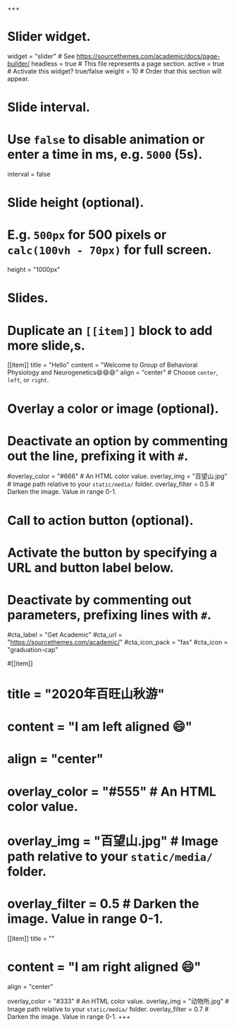 +++
# Slider widget.
widget = "slider"  # See https://sourcethemes.com/academic/docs/page-builder/
headless = true  # This file represents a page section.
active = true  # Activate this widget? true/false
weight = 10  # Order that this section will appear.

# Slide interval.
# Use `false` to disable animation or enter a time in ms, e.g. `5000` (5s).
interval = false

# Slide height (optional).
# E.g. `500px` for 500 pixels or `calc(100vh - 70px)` for full screen.
height = "1000px"

# Slides.
# Duplicate an `[[item]]` block to add more slide,s.
[[item]]
  title = "Hello"
  content = "Welcome to Group of Behavioral Physiology and Neurogenetics:smile::smile::smile:"
  align = "center"  # Choose `center`, `left`, or `right`.

  # Overlay a color or image (optional).
  #   Deactivate an option by commenting out the line, prefixing it with `#`.
  #overlay_color = "#666"  # An HTML color value.
  overlay_img = "百望山.jpg"  # Image path relative to your `static/media/` folder.
  overlay_filter = 0.5  # Darken the image. Value in range 0-1.

  # Call to action button (optional).
  #   Activate the button by specifying a URL and button label below.
  #   Deactivate by commenting out parameters, prefixing lines with `#`.
  #cta_label = "Get Academic"
  #cta_url = "https://sourcethemes.com/academic/"
  #cta_icon_pack = "fas"
  #cta_icon = "graduation-cap"

#[[item]]
#  title = "2020年百旺山秋游"
# content = "I am left aligned :smile:"
#  align = "center"
#
# overlay_color = "#555"  # An HTML color value.
#  overlay_img = "百望山.jpg"  # Image path relative to your `static/media/` folder.
#  overlay_filter = 0.5  # Darken the image. Value in range 0-1.

[[item]]
  title = ""
 # content = "I am right aligned :smile:"
  align = "center"

  overlay_color = "#333"  # An HTML color value.
  overlay_img = "动物所.jpg"  # Image path relative to your `static/media/` folder.
  overlay_filter = 0.7  # Darken the image. Value in range 0-1.
+++
